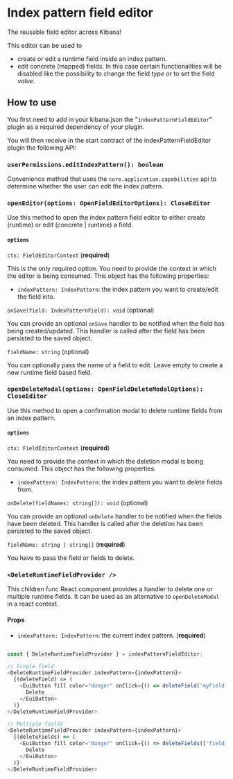# Index pattern field editor

The reusable field editor across Kibana!   

This editor can be used to

* create or edit a runtime field inside an index pattern.  
* edit concrete (mapped) fields. In this case certain functionalities will be disabled like the possibility to change the field _type_ or to set the field _value_.

## How to use

You first need to add in your kibana.json the "`indexPatternFieldEditor`" plugin as a required dependency of your plugin.

You will then receive in the start contract of the indexPatternFieldEditor plugin the following API:

### `userPermissions.editIndexPattern(): boolean`

Convenience method that uses the `core.application.capabilities` api to determine whether the user can edit the index pattern. 

### `openEditor(options: OpenFieldEditorOptions): CloseEditor`

Use this method to open the index pattern field editor to either create (runtime) or edit (concrete | runtime) a field.  

#### `options`

`ctx: FieldEditorContext` (**required**)

This is the only required option. You need to provide the context in which the editor is being consumed. This object has the following properties:

- `indexPattern: IndexPattern`: the index pattern you want to create/edit the field into.

`onSave(field: IndexPatternField): void` (optional)

You can provide an optional `onSave` handler to be notified when the field has being created/updated. This handler is called after the field has been persisted to the saved object.

`fieldName: string` (optional)

You can optionally pass the name of a field to edit. Leave empty to create a new runtime field based field.

### `openDeleteModal(options: OpenFieldDeleteModalOptions): CloseEditor`

Use this method to open a confirmation modal to delete runtime fields from an index pattern.  

#### `options`

`ctx: FieldEditorContext` (**required**)

You need to provide the context in which the deletion modal is being consumed. This object has the following properties:

- `indexPattern: IndexPattern`: the index pattern you want to delete fields from.

`onDelete(fieldNames: string[]): void` (optional)

You can provide an optional `onDelete` handler to be notified when the fields have been deleted. This handler is called after the deletion has been persisted to the saved object.

`fieldName: string | string[]` (**required**)

You have to pass the field or fields to delete.

### `<DeleteRuntimeFieldProvider />`

This children func React component provides a handler to delete one or multiple runtime fields. It can be used as an alternative to `openDeleteModal` in a react context.

#### Props

* `indexPattern: IndexPattern`: the current index pattern. (**required**)

```js

const { DeleteRuntimeFieldProvider } = indexPatternFieldEditor;

// Single field
<DeleteRuntimeFieldProvider indexPattern={indexPattern}>
  {(deleteField) => (
    <EuiButton fill color="danger" onClick={() => deleteField('myField')}>
      Delete
    </EuiButton>
  )}
</DeleteRuntimeFieldProvider>

// Multiple fields
<DeleteRuntimeFieldProvider indexPattern={indexPattern}>
  {(deleteFields) => (
    <EuiButton fill color="danger" onClick={() => deleteFields(['field1', 'field2', 'field3'])}>
      Delete
    </EuiButton>
  )}
</DeleteRuntimeFieldProvider>
```
